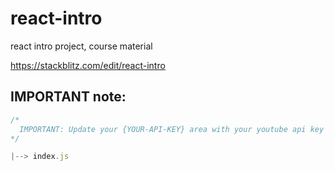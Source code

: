 # react-intro
react intro project, course material

https://stackblitz.com/edit/react-intro

## IMPORTANT note: ##

```javascript
/*
  IMPORTANT: Update your {YOUR-API-KEY} area with your youtube api key
*/

|--> index.js
```
